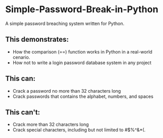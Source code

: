 # Simple-Password-Break-in-Python

A simple password breaching system written for Python.

## This demonstrates: 

- How the comparison (==) function works in Python in a real-world cenario.
- How not to write a login password database system in any project

## This can:

- Crack a password no more than 32 characters long
- Crack passwords that contains the alphabet, numbers, and spaces

## This can't:

- Crack more than 32 characters long
- Crack special characters, including but not limited to #$%^&*(. 
